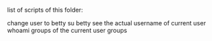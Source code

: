 list of scripts of this folder:

change user to betty				su betty
see the actual username of current user		whoami
groups of the current user			groups
